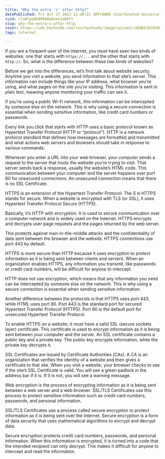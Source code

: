 ```yaml
---
title: "Why the extra 's' after http?"
datePublished: Fri Oct 27 2023 12:40:21 GMT+0000 (Coordinated Universal Time)
cuid: clo8lpo6b00000amneojmbhtt
slug: why-the-extra-s-after-http
cover: https://cdn.hashnode.com/res/hashnode/image/upload/v1698410393807/fe502b78-4f54-4f59-891d-5e322880fac8.png
tags: internet

---
```


If you are a frequent user of the internet, you must have seen two kinds of websites: one that starts with `https://...` and the other that starts with `http://`. So, what is the difference between these two kinds of websites?

Before we get into the differences, let’s first talk about website security. Anytime you visit a website, you send information to that site’s server. This information can include things like your IP address, what browser you’re using, and what pages on the site you’re visiting. This information is sent in plain text, meaning anyone monitoring your traffic can see it.

If you’re using a public Wi-Fi network, this information can be intercepted by someone else on the network. This is why using a secure connection is essential when sending sensitive information, like credit card numbers or passwords.

Every link you click that starts with HTTP uses a basic protocol known as Hypertext Transfer Protocol (HTTP or “protocol”). HTTP is a network protocol standard that defines how messages are formatted and transmitted and what actions web servers and browsers should take in response to various commands.

Whenever you enter a URL into your web browser, your computer sends a request to the server that hosts the website you’re trying to visit. That server sends back a response, usually the website’s HTML code. This communication between your computer and the server happens over port 80 for unsecured connections. An unsecured connection means that there is no SSL Certificate.

HTTPS is an extension of the Hypertext Transfer Protocol. The S is HTTPS stands for secure. When a website is encrypted with TLS (or SSL), it uses Hypertext Transfer Protocol Secure (HTTPS). 

Basically, it’s HTTP with encryption. It is used to secure communication over a computer network and is widely used on the Internet. HTTPS encrypts and decrypts user page requests and the pages returned by the web server.

This protects against man-in-the-middle attacks and the confidentiality of data sent between the browser and the website. HTTPS connections use port 443 by default.

HTTPS is more secure than HTTP because it uses encryption to protect information as it is being sent between clients and servers. When an organization enables HTTPS, any information you transmit, like passwords or credit card numbers, will be difficult for anyone to intercept.

HTTP does not use encryption, which means that any information you send can be intercepted by someone else on the network. This is why using a secure connection is essential when sending sensitive information.

Another difference between the protocols is that HTTPS uses port 443, while HTML uses port 80. Port 443 is the standard port for secured Hypertext Transfer Protocol (HTTPS). Port 80 is the default port for unsecured Hypertext Transfer Protocol.

To enable HTTPS on a website, it must have a valid SSL (secure sockets layer) certificate. This certificate is used to encrypt information as it is being sent between your computer and the server. An SSL certificate contains a public key and a private key. The public key encrypts information, while the private key decrypts it.

SSL Certificates are issued by Certificate Authorities (CAs). A CA is an organization that verifies the identity of a website and then gives a certificate to that site. When you visit a website, your browser checks to see if the site’s SSL Certificate is valid. You will see a green padlock in the address bar if it is. If it is not, you will see a warning message.

Web encryption is the process of encrypting information as it is being sent between a web server and a web browser. SSL/TLS Certificates use this process to protect sensitive information such as credit card numbers, passwords, and personal information.

SSL/TLS Certificates use a process called secure encryption to protect information as it is being sent over the Internet. Secure encryption is a form of data security that uses mathematical algorithms to encrypt and decrypt data.

Secure encryption protects credit card numbers, passwords, and personal information. When this information is encrypted, it is turned into a code that the intended recipient can only decrypt. This makes it difficult for anyone to intercept and read the information.